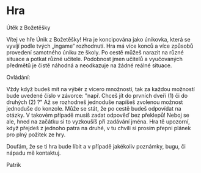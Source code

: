 # Hra
Útěk z Božetěšky

Vítej ve hře Únik z Božetěšky! Hra je koncipována jako únikovka, která se vyvíjí podle tvých „ingame“ rozhodnutí. Hra má více konců a více způsobů provedení samotného úniku ze školy. Po cestě můžeš narazit na různé situace a potkat různé učitele. Podobnost jmen učitelů a vyučovaných předmětů je čistě náhodná a neodkazuje na žádné reálné situace.

Ovládání:

Vždy když budeš mít na výběr z vícero množností, tak za každou možností bude uvedené číslo v závorce: 
"např. Chceš jít do prvních dveří (1) či do druhých (2) ?"
Až se rozhodneš jednoduše napíšeš zvolenou možnost jednoduše do konzole. 
Může se stát, že po cestě budeš odpovídat na otázky. 
V takovém případě musíš zadat odpověď bez překlepů! Neboj se ale, hned na začátku si to vyzkoušíš při zadávání jména.
Hra tě upozorní, když přejdeš z jednoho patra na druhé, v tu chvíli si prosím přepni plánek pro plný požitek ze hry.

Doufám, že se ti hra bude líbit a v případě jakékoliv poznámky, bugu, či nápadu mě kontaktuj.

Patrik

